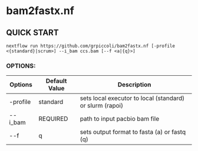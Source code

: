 # bam2fastx.nf

## QUICK START
```
nextflow run https://github.com/grpiccoli/bam2fastx.nf [-profile <{standard}|scrum>] --i_bam ccs.bam [--f <a|{q}>]
```

### OPTIONS:
| Options   | Default Value | Description
| --------- | ------------- | --------------------------------------------------------
| -profile  | standard      | sets local executor to local (standard) or slurm (rapoi)  
| --i_bam   | REQUIRED      | path to input pacbio bam file  
| --f       | q             | sets output format to fasta (a) or fastq (q)  